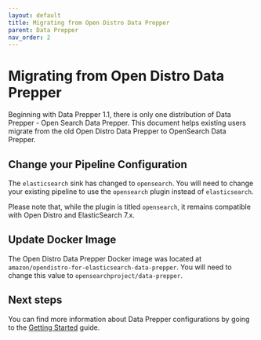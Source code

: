 ```yaml
---
layout: default
title: Migrating from Open Distro Data Prepper
parent: Data Prepper
nav_order: 2
---
```


# Migrating from Open Distro Data Prepper

Beginning with Data Prepper 1.1, there is only one distribution of Data Prepper - Open Search Data Prepper. This document helps existing users migrate from the old Open Distro Data Prepper to OpenSearch Data Prepper.

## Change your Pipeline Configuration

The `elasticsearch` sink has changed to `opensearch`. You will need to change your existing pipeline to use the `opensearch` plugin instead of `elasticsearch`.

Please note that, while the plugin is titled `opensearch`, it remains compatible with Open Distro and ElasticSearch 7.x.

## Update Docker Image

The Open Distro Data Prepper Docker image was located at `amazon/opendistro-for-elasticsearch-data-prepper`. You will need to change this value to `opensearchproject/data-prepper`.

## Next steps

You can find more information about Data Prepper configurations by going to the [Getting Started](getting_started.md) guide.